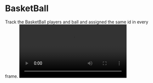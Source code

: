 # BasketBall
Track the BasketBall players and ball and assigned the same id in every frame.
<video style="width:70%" controls src="runs/track/exp13/test.mkv" />
